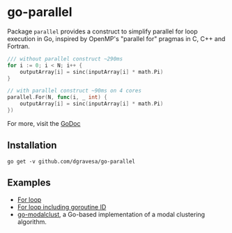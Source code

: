 # go-parallel

Package `parallel` provides a construct to simplify parallel for loop execution in Go,
inspired by OpenMP's "parallel for" pragmas in C, C++ and Fortran.

```go
/// without parallel construct ~290ms
for i := 0; i < N; i++ {
    outputArray[i] = sinc(inputArray[i] * math.Pi)
}

// with parallel construct ~90ms on 4 cores
parallel.For(N, func(i, _ int) {
    outputArray[i] = sinc(inputArray[i] * math.Pi)
})
```

For more, visit the [GoDoc](https://godoc.org/github.com/dgravesa/go-parallel/parallel)

## Installation

```
go get -v github.com/dgravesa/go-parallel
```

## Examples

* [For loop](https://pkg.go.dev/github.com/dgravesa/go-parallel/parallel#example-For-Basic)
* [For loop including goroutine ID](https://pkg.go.dev/github.com/dgravesa/go-parallel/parallel#example-For-GoroutineID)
* [go-modalclust](https://github.com/dgravesa/go-modalclust/blob/master/pkg/modalclust/mac.go#L30),
a Go-based implementation of a modal clustering algorithm.
